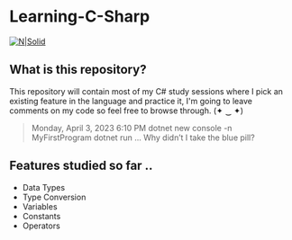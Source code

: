 # Learning-C-Sharp

[![N|Solid](https://i.pinimg.com/564x/6b/d3/73/6bd3730337ac26755a48de506698c310.jpg)](https://i.pinimg.com/564x/6b/d3/73/6bd3730337ac26755a48de506698c310.jpg)

## What is this repository?
This repository will contain most of my C# study sessions where I pick an existing feature in the language and practice it, I'm going to leave comments on my code so feel free to browse through. (✦ ‿ ✦)

> Monday, April 3, 2023 6:10 PM
> dotnet new console -n MyFirstProgram
> dotnet run 
> ...
> Why didn’t I take the blue pill?
## Features studied so far ..

- Data Types
- Type Conversion
- Variables
- Constants
- Operators